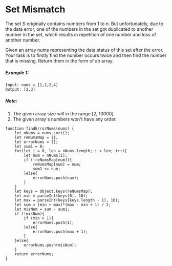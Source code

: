 # Set Mismatch
The set S originally contains numbers from 1 to n. But unfortunately, due to the data error, one of the numbers in the set got duplicated to another number in the set, which results in repetition of one number and loss of another number.

Given an array nums representing the data status of this set after the error. Your task is to firstly find the number occurs twice and then find the number that is missing. Return them in the form of an array.

##### Example 1:
````
Input: nums = [1,2,2,4]
Output: [2,3]
````
##### Note:
1. The given array size will in the range [2, 10000].
2. The given array's numbers won't have any order.

```apple js
function findErrorNums(nums) {
    let nNums = nums.sort();
    let reNumsMap = {};
    let errorNums = [];
    let sum1 = 0;
    for(let i = 0, len = nNums.length; i < len; i++){
        let num = nNums[i];
        if (!reNumsMap[num]){
            reNumsMap[num] = num;
            sum1 += num;
        }else{
            errorNums.push(num);
        }
    }
    let keys = Object.keys(reNumsMap);
    let min = parseInt(keys[0], 10);
    let max = parseInt(keys[keys.length - 1], 10);
    let sum = (min + max)*(max - min + 1) / 2;
    let misNum = sum - sum1;
    if (!misNum){
        if (min > 1){
            errorNums.push(1);
        }else{
            errorNums.push(max + 1);
        }
    }else{
        errorNums.push(misNum);
    }
    return errorNums;
}
```